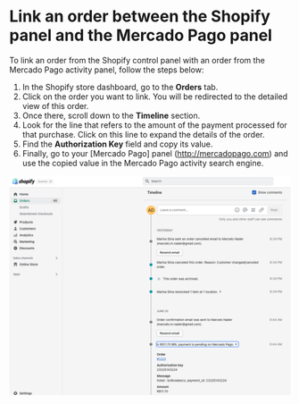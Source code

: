 # Link an order between the Shopify panel and the Mercado Pago panel

To link an order from the Shopify control panel with an order from the Mercado Pago activity panel, follow the steps below:

1. In the Shopify store dashboard, go to the **Orders** tab.
2. Click on the order you want to link. You will be redirected to the detailed view of this order.
3. Once there, scroll down to the **Timeline** section.
4. Look for the line that refers to the amount of the payment processed for that purchase. Click on this line to expand the details of the order.
5. Find the **Authorization Key** field and copy its value.
6. Finally, go to your [Mercado Pago] panel (http://mercadopago.com) and use the copied value in the Mercado Pago activity search engine.

![link-pedidos-choapi](/images/shopify/shopify-link-pedidos-en.png)
